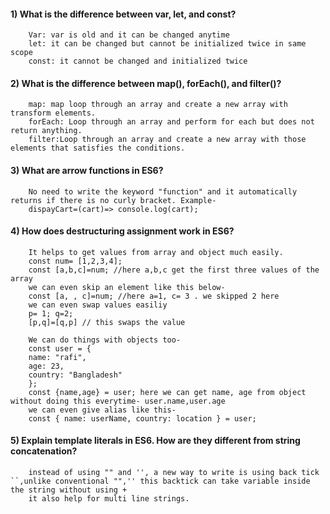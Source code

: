 
#### 1) What is the difference between var, let, and const?
        Var: var is old and it can be changed anytime
        let: it can be changed but cannot be initialized twice in same scope
        const: it cannot be changed and initialized twice 
#### 2) What is the difference between map(), forEach(), and filter()? 
        map: map loop through an array and create a new array with transform elements.
        forEach: Loop through an array and perform for each but does not return anything.
        filter:Loop through an array and create a new array with those elements that satisfies the conditions.
#### 3) What are arrow functions in ES6?
        No need to write the keyword "function" and it automatically returns if there is no curly bracket. Example-
        dispayCart=(cart)=> console.log(cart);
        
#### 4) How does destructuring assignment work in ES6?
        It helps to get values from array and object much easily.
        const num= [1,2,3,4];
        const [a,b,c]=num; //here a,b,c get the first three values of the array
        we can even skip an element like this below-
        const [a, , c]=num; //here a=1, c= 3 . we skipped 2 here
        we can even swap values easiliy
        p= 1; q=2;
        [p,q]=[q,p] // this swaps the value

        We can do things with objects too-
        const user = {
        name: "rafi",
        age: 23,
        country: "Bangladesh"
        };
        const {name,age} = user; here we can get name, age from object without doing this everytime- user.name,user.age
        we can even give alias like this-
        const { name: userName, country: location } = user;

#### 5) Explain template literals in ES6. How are they different from string concatenation?
        instead of using "" and '', a new way to write is using back tick ``,unlike conventional "",'' this backtick can take variable inside the string without using +
        it also help for multi line strings.
